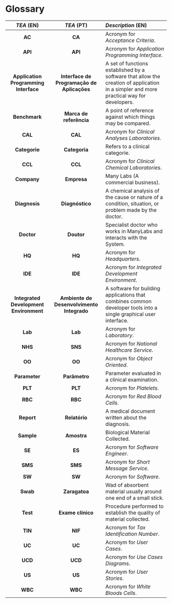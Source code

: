 # Glossary

| **_TEA_** (EN)  | **_TEA_** (PT) | **_Description_** (EN)           |                                       
|:----------------:|:--------------------:|:---------------------------------|
|**AC** | **CA** | Acronym for _Acceptance Criteria_.|
| **API** | **API** | Acronym for _Application Programming Interface_.|
| **Application Programming Interface** | **Interface de Programação de Aplicações** | A set of functions established by a software that allow the creation of application in a simpler and more practical way for developers.|
| **Benchmark**   | **Marca de referência** | A point of reference against which things may be compared.|
| **CAL**  | **CAL** | Acronym for _Clinical Analyses Laboratories_.|
| **Categorie** | **Categoria** | Refers to a clinical categorie.|
| **CCL**  | **CCL** | Acronym for _Clinical Chemical Laboratories_.|
| **Company**  | **Empresa** | Many Labs (A commercial business).|
| **Diagnosis**  | **Diagnóstico** | A chemical analysis of the cause or nature of a condition, situation, or problem made by the doctor.|
| **Doctor** | **Doutor**| Specialist doctor who works in ManyLabs and interacts with the System.|
| **HQ**   | **HQ**  | Acronym for _Headquarters_.|
| **IDE**  | **IDE** | Acronym for _Integrated Development Environment_.|
| **Integrated Development Environment**  | **Ambiente de Desenvolvimento Integrado** | A software for building applications that combines common developer tools into a single graphical user interface.|
| **Lab**  | **Lab** | Acronym for _Laboratory_.|
| **NHS**  | **SNS** | Acronym for _National Healthcare Service_.|
| **OO**   | **OO** | Acronym for _Object Oriented_.|
| **Parameter**  | **Parâmetro** | Parameter evaluated in a clinical examination.|
| **PLT**   | **PLT** | Acronym for _Platelets_.|
| **RBC**  | **RBC** | Acronym for _Red Blood Cells_.|
| **Report**  | **Relatório** | A medical document written about the diagnosis.|
| **Sample**  | **Amostra** | Biological Material Collected.|
| **SE**   | **ES** | Acronym for _Software Engineer_.|
| **SMS**   | **SMS** | Acronym for _Short Message Service_.|
| **SW**  | **SW** | Acronym for _Software_.|
| **Swab** | **Zaragatoa** | Wad of absorbent material usually around one end of a small stick. |
| **Test** | **Exame clínico** | Procedure performed to establish the quality of material collected. |
| **TIN**  | **NIF** | Acronym for _Tax Identification Number_.|
| **UC**   | **UC** | Acronym for _User Cases_. |
| **UCD**  | **UCD** | Acronym for _Use Cases Diagrams_.|
| **US**   | **US** | Acronym for _User Stories_.|
| **WBC**  | **WBC** | Acronym for _White Bloods Cells_.|